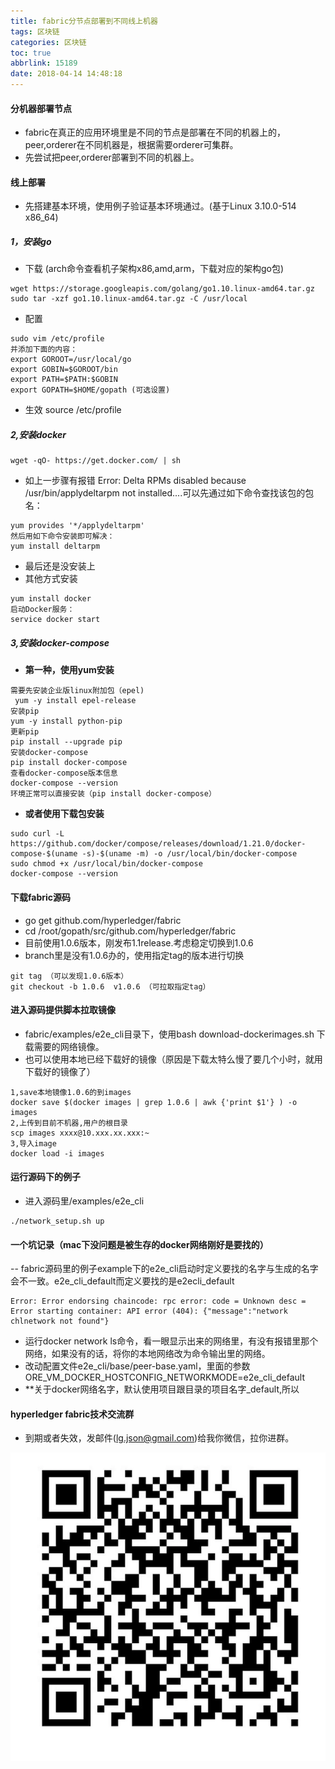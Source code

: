 ```yaml
---
title: fabric分节点部署到不同线上机器
tags: 区块链
categories: 区块链
toc: true
abbrlink: 15189
date: 2018-04-14 14:48:18
---
```

#### 分机器部署节点
- fabric在真正的应用环境里是不同的节点是部署在不同的机器上的，peer,orderer在不同机器是，根据需要orderer可集群。
- 先尝试把peer,orderer部署到不同的机器上。


#### 线上部署
- 先搭建基本环境，使用例子验证基本环境通过。(基于Linux 3.10.0-514 x86_64)

##### 1，安装go
- 下载 (arch命令查看机子架构x86,amd,arm，下载对应的架构go包)
```
wget https://storage.googleapis.com/golang/go1.10.linux-amd64.tar.gz
sudo tar -xzf go1.10.linux-amd64.tar.gz -C /usr/local 
```
- 配置

```
sudo vim /etc/profile 
并添加下面的内容：
export GOROOT=/usr/local/go
export GOBIN=$GOROOT/bin
export PATH=$PATH:$GOBIN
export GOPATH=$HOME/gopath (可选设置)

```
- 生效 source /etc/profile

##### 2,安装docker

```
wget -qO- https://get.docker.com/ | sh
```

- 如上一步骤有报错 Error: Delta RPMs disabled because /usr/bin/applydeltarpm not installed....可以先通过如下命令查找该包的包名：
```
yum provides '*/applydeltarpm'
然后用如下命令安装即可解决：
yum install deltarpm
```
- 最后还是没安装上
- 其他方式安装
```
yum install docker
启动Docker服务：
service docker start
```
##### 3,安装docker-compose
- **第一种，使用yum安装**
```
需要先安装企业版linux附加包（epel)
 yum -y install epel-release
安装pip
yum -y install python-pip
更新pip
pip install --upgrade pip
安装docker-compose
pip install docker-compose
查看docker-compose版本信息
docker-compose --version
环境正常可以直接安装（pip install docker-compose）
```
- **或者使用下载包安装**

```
sudo curl -L https://github.com/docker/compose/releases/download/1.21.0/docker-compose-$(uname -s)-$(uname -m) -o /usr/local/bin/docker-compose
sudo chmod +x /usr/local/bin/docker-compose
docker-compose --version

```

#### 下载fabric源码

- go get github.com/hyperledger/fabric
- cd /root/gopath/src/github.com/hyperledger/fabric
- 目前使用1.0.6版本，刚发布1.1release.考虑稳定切换到1.0.6
- branch里是没有1.0.6办的，使用指定tag的版本进行切换
```
git tag （可以发现1.0.6版本）
git checkout -b 1.0.6  v1.0.6 （可拉取指定tag）
```
#### 进入源码提供脚本拉取镜像
- fabric/examples/e2e_cli目录下，使用bash download-dockerimages.sh 下载需要的网络镜像。
- 也可以使用本地已经下载好的镜像（原因是下载太特么慢了要几个小时，就用下载好的镜像了）

```
1,save本地镜像1.0.6的到images
docker save $(docker images | grep 1.0.6 | awk {'print $1'} ) -o images
2,上传到目前不机器,用户的根目录
scp images xxxx@10.xxx.xx.xxx:~
3,导入image
docker load -i images
```
#### 运行源码下的例子
- 进入源码里/examples/e2e_cli

```
./network_setup.sh up
```
#### 一个坑记录（mac下没问题是被生存的docker网络刚好是要找的）
-- fabric源码里的例子example下的e2e_cli启动时定义要找的名字与生成的名字会不一致。e2e_cli_default而定义要找的是e2ecli_default
```
Error: Error endorsing chaincode: rpc error: code = Unknown desc = Error starting container: API error (404): {"message":"network chlnetwork not found"}
```
- 运行docker network ls命令，看一眼显示出来的网络里，有没有报错里那个网络，如果没有的话，将你的本地网络改为命令输出里的网络。
- 改动配置文件e2e_cli/base/peer-base.yaml，里面的参数ORE_VM_DOCKER_HOSTCONFIG_NETWORKMODE=e2e_cli_default
- **关于docker网络名字，默认使用项目跟目录的项目名字_default,所以


#### hyperledger fabric技术交流群

- 到期或者失效，发邮件(lg.json@gmail.com)给我你微信，拉你进群。

![](https://raw.githubusercontent.com/zhulg/allpic/master/weixin.png)